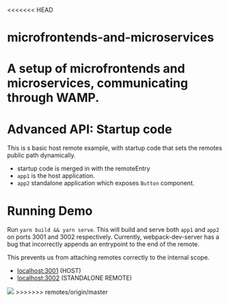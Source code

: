 <<<<<<< HEAD
# microfrontends-and-microservices
A setup of microfrontends and microservices, communicating through WAMP. 
=======
# Advanced API: Startup code

This is s basic host remote example, with startup code that sets the remotes public path dynamically.

- startup code is merged in with the remoteEntry
- `app1` is the host application.
- `app2` standalone application which exposes `Button` component.

# Running Demo

Run `yarn build && yarn serve`. This will build and serve both `app1` and `app2` on ports 3001 and 3002 respectively.
Currently, webpack-dev-server has a bug that incorrectly appends an entrypoint to the end of the remote.

This prevents us from attaching remotes correctly to the internal scope.

- [localhost:3001](http://localhost:3001/) (HOST)
- [localhost:3002](http://localhost:3002/) (STANDALONE REMOTE)

<img src="https://ssl.google-analytics.com/collect?v=1&t=event&ec=email&ea=open&t=event&tid=UA-120967034-1&z=1589682154&cid=ae045149-9d17-0367-bbb0-11c41d92b411&dt=ModuleFederationExamples&dp=/StartupCode">
>>>>>>> remotes/origin/master
